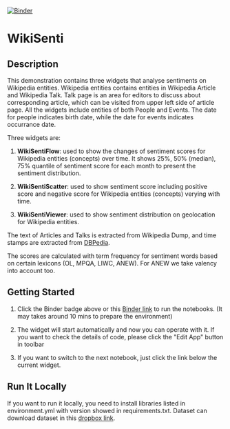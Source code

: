 [![Binder](https://notebooks.gesis.org/binder/badge_logo.svg)](https://notebooks.gesis.org/binder/v2/gh/gesiscss/WikiSenti/master?urlpath=%2Fapps%2FWikiSentiFlow.ipynb)

# WikiSenti

## Description

This demonstration contains three widgets that analyse sentiments on Wikipedia entities. Wikipedia entities contains entities 
in Wikipedia Article and Wikipedia Talk. Talk page is an area for editors to discuss about corresponding article, 
which can be visited from upper left side of article page. All the widgets include entities of both People and Events. 
The date for people indicates birth date, while the date for events indicates occurrance date.

Three widgets are:

1. **WikiSentiFlow**: used to show the changes of sentiment scores for Wikipedia entities (concepts) over time. It shows 25%, 50% (median), 
75% quantile of sentiment score for each month to present the sentiment distribution.

2. **WikiSentiScatter**: used to show sentiment score including positive score and negative score for Wikipedia entities (concepts) verying with time.

3. **WikiSentiViewer**: used to show sentiment distribution on geolocation for Wikipedia entities.


The text of Articles and Talks is extracted from Wikipedia Dump, and time stamps are extracted from [DBPedia](https://wiki.dbpedia.org/).

The scores are calculated with term frequency for sentiment words based on certain lexicons (OL, MPQA, LIWC, ANEW). 
For ANEW we take valency into account too.

## Getting Started

1. Click the Binder badge above or this [Binder link](https://notebooks.gesis.org/binder/v2/gh/gesiscss/WikiSenti/master?urlpath=%2Fapps%2FWikiSentiFlow.ipynb)
to run the notebooks. (It may takes around 10 mins to prepare the environment)

2. The widget will start automatically and now you can operate with it. If you want to check the details of code, please click the "Edit App" button in toolbar

3. If you want to switch to the next notebook, just click the link below the current widget.

## Run It Locally

If you want to run it locally, you need to install libraries listed in environment.yml with version showed in requirements.txt. 
Dataset can download dataset in this [dropbox link](https://www.dropbox.com/sh/mt7by5f1wgl6n3z/AACddwkFPq5lPpH3ry83MgSDa?dl=0).

